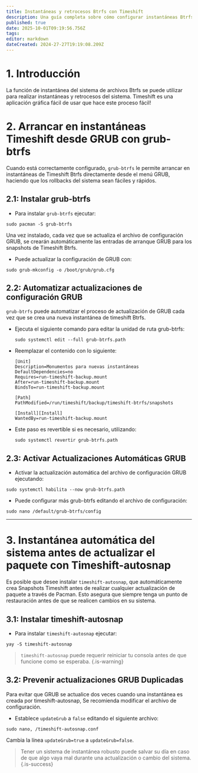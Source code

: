```yaml
---
title: Instantáneas y retrocesos Btrfs con Timeshift
description: Una guía completa sobre cómo configurar instantáneas Btrfs y retrocesos del sistema usando Timeshift
published: true
date: 2025-10-01T09:19:56.756Z
tags:
editor: markdown
dateCreated: 2024-27-27T19:19:08.209Z
---
```


# 1. Introducción

La función de instantánea del sistema de archivos Btrfs se puede utilizar para realizar instantáneas y retrocesos del sistema. Timeshift es una aplicación gráfica fácil de usar que hace este proceso fácil!

# 2. Arrancar en instantáneas Timeshift desde GRUB con grub-btrfs

Cuando está correctamente configurado, `grub-btrfs` le permite arrancar en instantáneas de Timeshift Btrfs directamente desde el menú GRUB, haciendo que los rollbacks del sistema sean fáciles y rápidos.

## 2.1: Instalar grub-btrfs

- Para instalar `grub-btrfs` ejecutar:

```
sudo pacman -S grub-btrfs
```

Una vez instalado, cada vez que se actualiza el archivo de configuración GRUB, se crearán automáticamente las entradas de arranque GRUB para los snapshots de Timeshift Btrfs.

- Puede actualizar la configuración de GRUB con:

```
sudo grub-mkconfig -o /boot/grub/grub.cfg
```

## 2.2: Automatizar actualizaciones de configuración GRUB

`grub-btrfs` puede automatizar el proceso de actualización de GRUB cada vez que se crea una nueva instantánea de timeshift Btrfs.

- Ejecuta el siguiente comando para editar la unidad de ruta grub-btrfs:

  ```
  sudo systemctl edit --full grub-btrfs.path
  ```

- Reemplazar el contenido con lo siguiente:
  ```
  [Unit]
  Description=Monumentos para nuevas instantáneas
  DefaultDependencies=no
  Requires=run-timeshift-backup.mount
  After=run-timeshift-backup.mount
  BindsTo=run-timeshift-backup.mount

  [Path]
  PathModified=/run/timeshift/backup/timeshift-btrfs/snapshots

  [Install][Install]
  WantedBy=run-timeshift-backup.mount
  ```

- Este paso es revertible si es necesario, utilizando:
  ```
  sudo systemctl revertir grub-btrfs.path
  ```

## 2.3: Activar Actualizaciones Automáticas GRUB

- Activar la actualización automática del archivo de configuración GRUB ejecutando:

```
sudo systemctl habilita --now grub-btrfs.path
```

- Puede configurar más grub-btrfs editando el archivo de configuración:

```
sudo nano /default/grub-btrfs/config
```

---

# 3. Instantánea automática del sistema antes de actualizar el paquete con Timeshift-autosnap

Es posible que desee instalar `timeshift-autosnap`, que automáticamente crea Snapshots Timeshift antes de realizar cualquier actualización de paquete a través de Pacman. Esto asegura que siempre tenga un punto de restauración antes de que se realicen cambios en su sistema.

## 3.1: Instalar timeshift-autosnap

- Para instalar `timeshift-autosnap` ejecutar:

```
yay -S timeshift-autosnap
```

> `timeshift-autosnap` puede requerir reiniciar tu consola antes de que funcione como se esperaba.
> {.is-warning}

## 3.2: Prevenir actualizaciones GRUB Duplicadas

Para evitar que GRUB se actualice dos veces cuando una instantánea es creada por timeshift-autosnap, Se recomienda modificar el archivo de configuración.

- Establece `updateGrub` a `false` editando el siguiente archivo:

```
sudo nano, /timeshift-autosnap.conf
```

Cambia la línea `updateGrub=true` a `updateGrub=false`.

> Tener un sistema de instantánea robusto puede salvar su día en caso de que algo vaya mal durante una actualización o cambio del sistema.
> {.is-success}

